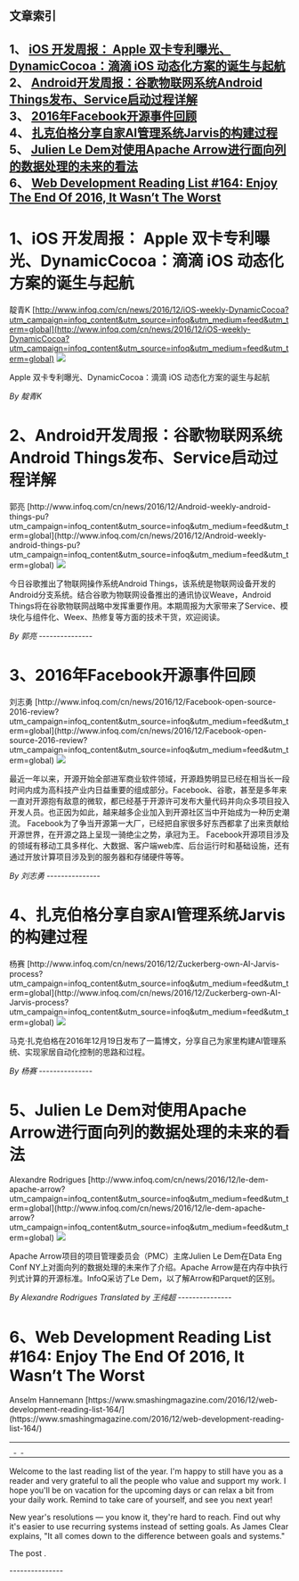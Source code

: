 ## 文章索引
1、 <a href="#1ios-开发周报-apple-双卡专利曝光dynamiccocoa滴滴-ios-动态化方案的诞生与起航" >iOS 开发周报： Apple 双卡专利曝光、DynamicCocoa：滴滴 iOS 动态化方案的诞生与起航</a><br/>
2、 <a href="#2android开发周报谷歌物联网系统android-things发布service启动过程详解" >Android开发周报：谷歌物联网系统Android Things发布、Service启动过程详解</a><br/>
3、 <a href="#32016年facebook开源事件回顾" >2016年Facebook开源事件回顾</a><br/>
4、 <a href="#4扎克伯格分享自家ai管理系统jarvis的构建过程" >扎克伯格分享自家AI管理系统Jarvis的构建过程</a><br/>
5、 <a href="#5julien-le-dem对使用apache-arrow进行面向列的数据处理的未来的看法" >Julien Le Dem对使用Apache Arrow进行面向列的数据处理的未来的看法</a><br/>
6、 <a href="#6web-development-reading-list-#164:-enjoy-the-end-of-2016-it-wasnt-the-worst" >Web Development Reading List #164: Enjoy The End Of 2016, It Wasn’t The Worst</a><br/><h1 id="#title_0" >1、iOS 开发周报： Apple 双卡专利曝光、DynamicCocoa：滴滴 iOS 动态化方案的诞生与起航</h1>
靛青K
[http://www.infoq.com/cn/news/2016/12/iOS-weekly-DynamicCocoa?utm_campaign=infoq_content&utm_source=infoq&utm_medium=feed&utm_term=global](http://www.infoq.com/cn/news/2016/12/iOS-weekly-DynamicCocoa?utm_campaign=infoq_content&utm_source=infoq&utm_medium=feed&utm_term=global)
<img src="http://www.infoq.com/styles/i/logo_bigger.jpg"/><p>Apple 双卡专利曝光、DynamicCocoa：滴滴 iOS 动态化方案的诞生与起航</p> <i>By  靛青K</i>
---------------
<h1 id="#title_1" >2、Android开发周报：谷歌物联网系统Android Things发布、Service启动过程详解</h1>
郭亮
[http://www.infoq.com/cn/news/2016/12/Android-weekly-android-things-pu?utm_campaign=infoq_content&utm_source=infoq&utm_medium=feed&utm_term=global](http://www.infoq.com/cn/news/2016/12/Android-weekly-android-things-pu?utm_campaign=infoq_content&utm_source=infoq&utm_medium=feed&utm_term=global)
<img src="http://www.infoq.com/styles/i/logo_bigger.jpg"/><p>今日谷歌推出了物联网操作系统Android Things，该系统是物联网设备开发的Android分支系统。结合谷歌为物联网设备推出的通讯协议Weave，Android Things将在谷歌物联网战略中发挥重要作用。本期周报为大家带来了Service、模块化与组件化、Weex、热修复等方面的技术干货，欢迎阅读。</p> <i>By 郭亮</i>
---------------
<h1 id="#title_2" >3、2016年Facebook开源事件回顾</h1>
刘志勇
[http://www.infoq.com/cn/news/2016/12/Facebook-open-source-2016-review?utm_campaign=infoq_content&utm_source=infoq&utm_medium=feed&utm_term=global](http://www.infoq.com/cn/news/2016/12/Facebook-open-source-2016-review?utm_campaign=infoq_content&utm_source=infoq&utm_medium=feed&utm_term=global)
<img src="http://www.infoq.com/styles/i/logo_bigger.jpg"/><p>最近一年以来，开源开始全部进军商业软件领域，开源趋势明显已经在相当长一段时间内成为高科技产业内日益重要的组成部分。Facebook、谷歌，甚至是多年来一直对开源抱有敌意的微软，都已经基于开源许可发布大量代码并向众多项目投入开发人员。也正因为如此，越来越多企业加入到开源社区当中开始成为一种历史潮流。 Facebook为了争当开源第一大厂，已经把自家很多好东西都拿了出来贡献给开源世界，在开源之路上呈现一骑绝尘之势，承冠为王。 Facebook开源项目涉及的领域有移动工具多样化、大数据、客户端web库、后台运行时和基础设施，还有通过开放计算项目涉及到的服务器和存储硬件等等。</p> <i>By 刘志勇</i>
---------------
<h1 id="#title_3" >4、扎克伯格分享自家AI管理系统Jarvis的构建过程</h1>
杨赛
[http://www.infoq.com/cn/news/2016/12/Zuckerberg-own-AI-Jarvis-process?utm_campaign=infoq_content&utm_source=infoq&utm_medium=feed&utm_term=global](http://www.infoq.com/cn/news/2016/12/Zuckerberg-own-AI-Jarvis-process?utm_campaign=infoq_content&utm_source=infoq&utm_medium=feed&utm_term=global)
<img src="http://www.infoq.com/styles/i/logo_bigger.jpg"/><p>马克·扎克伯格在2016年12月19日发布了一篇博文，分享自己为家里构建AI管理系统、实现家居自动化控制的思路和过程。</p> <i>By  杨赛</i>
---------------
<h1 id="#title_4" >5、Julien Le Dem对使用Apache Arrow进行面向列的数据处理的未来的看法</h1>
Alexandre Rodrigues
[http://www.infoq.com/cn/news/2016/12/le-dem-apache-arrow?utm_campaign=infoq_content&utm_source=infoq&utm_medium=feed&utm_term=global](http://www.infoq.com/cn/news/2016/12/le-dem-apache-arrow?utm_campaign=infoq_content&utm_source=infoq&utm_medium=feed&utm_term=global)
<img src="http://www.infoq.com/styles/i/logo_bigger.jpg"/><p>Apache Arrow项目的项目管理委员会（PMC）主席Julien Le Dem在Data Eng Conf NY上对面向列的数据处理的未来作了介绍。Apache Arrow是在内存中执行列式计算的开源标准。InfoQ采访了Le Dem，以了解Arrow和Parquet的区别。</p> <i>By Alexandre Rodrigues</i> <i> Translated by 王纯超</i>
---------------
<h1 id="#title_5" >6、Web Development Reading List #164: Enjoy The End Of 2016, It Wasn’t The Worst</h1>
Anselm Hannemann
[https://www.smashingmagazine.com/2016/12/web-development-reading-list-164/](https://www.smashingmagazine.com/2016/12/web-development-reading-list-164/)
<table width="650">
	<tr>
		<td width="650">
			<div style="width:650px;">
				<img src="http://statisches.auslieferung.commindo-media-ressourcen.de/advertisement.gif" alt="" border="0"/>
				<br/>
				<a href="http://auslieferung.commindo-media-ressourcen.de/random.php?mode=target&collection=smashing-rss&position=1" target="_blank">
					<img src="http://auslieferung.commindo-media-ressourcen.de/random.php?mode=image&collection=smashing-rss&position=1" border="0" alt=""/>
				</a>
				&nbsp;
				<a href="http://auslieferung.commindo-media-ressourcen.de/random.php?mode=target&collection=smashing-rss&position=2" target="_blank">
					<img src="http://auslieferung.commindo-media-ressourcen.de/random.php?mode=image&collection=smashing-rss&position=2" border="0" alt=""/>
				</a>
				&nbsp;
				<a href="http://auslieferung.commindo-media-ressourcen.de/random.php?mode=target&collection=smashing-rss&position=3" target="_blank">
					<img src="http://auslieferung.commindo-media-ressourcen.de/random.php?mode=image&collection=smashing-rss&position=3" border="0" alt=""/>
				</a>
			</div>
		</td>
	</tr>
</table><p>Welcome to the last reading list of the year. I'm happy to still have you as a reader and very grateful to all the people who value and support my work. I hope you'll be on vacation for the upcoming days or can relax a bit from your daily work. Remind to take care of yourself, and see you next year!</p>

<figure></figure>

<p>New year's resolutions &#8212; you know it, they're hard to reach. Find out why it's easier to use recurring systems instead of setting goals. As James Clear explains, "It all comes down to the difference between goals and systems."</p><p>The post .</p>
---------------